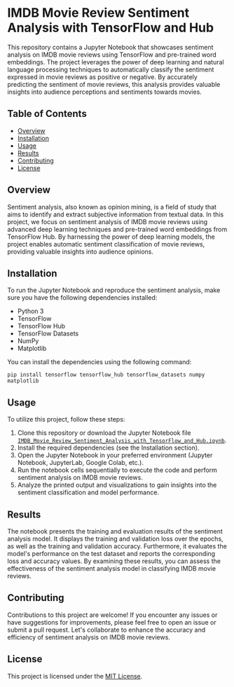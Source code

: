 # IMDB Movie Review Sentiment Analysis with TensorFlow and Hub

This repository contains a Jupyter Notebook that showcases sentiment analysis on IMDB movie reviews using TensorFlow and pre-trained word embeddings. The project leverages the power of deep learning and natural language processing techniques to automatically classify the sentiment expressed in movie reviews as positive or negative. By accurately predicting the sentiment of movie reviews, this analysis provides valuable insights into audience perceptions and sentiments towards movies.

## Table of Contents

- [Overview](#overview)
- [Installation](#installation)
- [Usage](#usage)
- [Results](#results)
- [Contributing](#contributing)
- [License](#license)

## Overview

Sentiment analysis, also known as opinion mining, is a field of study that aims to identify and extract subjective information from textual data. In this project, we focus on sentiment analysis of IMDB movie reviews using advanced deep learning techniques and pre-trained word embeddings from TensorFlow Hub. By harnessing the power of deep learning models, the project enables automatic sentiment classification of movie reviews, providing valuable insights into audience opinions.

## Installation

To run the Jupyter Notebook and reproduce the sentiment analysis, make sure you have the following dependencies installed:

- Python 3
- TensorFlow
- TensorFlow Hub
- TensorFlow Datasets
- NumPy
- Matplotlib

You can install the dependencies using the following command:

```
pip install tensorflow tensorflow_hub tensorflow_datasets numpy matplotlib
```

## Usage

To utilize this project, follow these steps:

1. Clone this repository or download the Jupyter Notebook file [`IMDB_Movie_Review_Sentiment_Analysis_with_TensorFlow_and_Hub.ipynb`](IMDB_Movie_Review_Sentiment_Analysis_with_TensorFlow_and_Hub.ipynb).
2. Install the required dependencies (see the Installation section).
3. Open the Jupyter Notebook in your preferred environment (Jupyter Notebook, JupyterLab, Google Colab, etc.).
4. Run the notebook cells sequentially to execute the code and perform sentiment analysis on IMDB movie reviews.
5. Analyze the printed output and visualizations to gain insights into the sentiment classification and model performance.

## Results

The notebook presents the training and evaluation results of the sentiment analysis model. It displays the training and validation loss over the epochs, as well as the training and validation accuracy. Furthermore, it evaluates the model's performance on the test dataset and reports the corresponding loss and accuracy values. By examining these results, you can assess the effectiveness of the sentiment analysis model in classifying IMDB movie reviews.

## Contributing

Contributions to this project are welcome! If you encounter any issues or have suggestions for improvements, please feel free to open an issue or submit a pull request. Let's collaborate to enhance the accuracy and efficiency of sentiment analysis on IMDB movie reviews.

## License

This project is licensed under the [MIT License](LICENSE).
